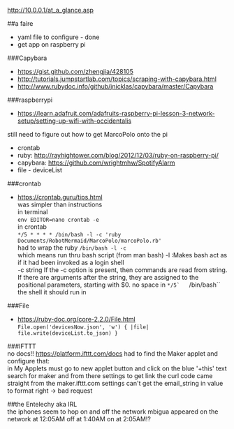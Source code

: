 http://10.0.0.1/at_a_glance.asp

##a faire   
* yaml file to configure - done 
* get app on raspberry pi


###Capybara   
* https://gist.github.com/zhengjia/428105  
* http://tutorials.jumpstartlab.com/topics/scraping-with-capybara.html  
* http://www.rubydoc.info/github/jnicklas/capybara/master/Capybara  

###raspberrypi
* https://learn.adafruit.com/adafruits-raspberry-pi-lesson-3-network-setup/setting-up-wifi-with-occidentalis  

still need to figure out how to get MarcoPolo onto the pi
* crontab
* ruby: http://rayhightower.com/blog/2012/12/03/ruby-on-raspberry-pi/
* capybara: https://github.com/wrightmhw/SpotifyAlarm
* file - deviceList

###crontab  
* https://crontab.guru/tips.html  
  was simpler than instructions  
in terminal   
  ``env EDITOR=nano crontab -e``  
in crontab  
  ``*/5 * * * * /bin/bash -l -c 'ruby Documents/RobotMermaid/MarcoPolo/marcoPolo.rb'``    
had to wrap the ruby ``/bin/bash -l -c``  
which means run thru bash script (from man bash)
-l :Makes bash act as if it had been invoked as a login shell  
-c string If  the  -c  option  is  present, then commands are read from
                 string.  If there are arguments after the  string,  they  are
                 assigned to the positional parameters, starting with $0.
no space in ``*/5`  
``/bin/bash`` the shell it should run in  

###File   
* https://ruby-doc.org/core-2.2.0/File.html    
``File.open('devicesNow.json', 'w') { |file| file.write(deviceList.to_json) }``  

###IFTTT  
no docs!! https://platform.ifttt.com/docs
had to find the Maker applet and configure that:  
in My Applets must go to new applet button and click on the blue '+this' text
search for maker and from there settings to get link
the curl code came straight from the maker.ifttt.com settings
can't get the email_string in value to format right -> bad request


##the Entelechy aka IRL  
the iphones seem to hop on and off the network
mbigua appeared on the network at 12:05AM off at 1:40AM on at 2:05AM!?  

